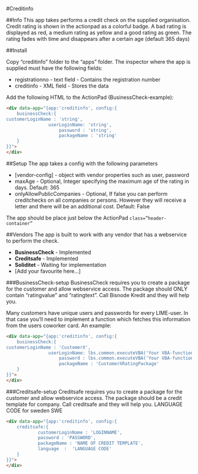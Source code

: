 #Creditinfo

##Info
This app takes performs a credit check on the supplied organisation. Credit rating is shown in the actionpad as a colorful badge. A bad rating is displayed as red, a medium rating as yellow and a good rating as green. The rating fades with time and disappears after a certain age (default 365 days)

##Install

Copy “creditinfo” folder to the “apps” folder. The inspector where the app is supplied must have the following fields:
*	registrationno - text field - Contains the registration number
* 	creditinfo - XML field - Stores the data
 
Add the following HTML to the ActionPad (BusinessCheck-example):

```html
<div data-app="{app:'creditinfo', config:{
	businessCheck:{
customerLoginName : 'string',
		    	userLoginName: 'string',
            		password : 'string',
            		packageName : 'string'
	}
}}">
</div>
```

##Setup
The app takes a config with the following parameters
*	[vendor-config] - object with vendor properties such as user, password
*	maxAge - Optional, Integer specifying the maximum age of the rating in days. Default: 365
*	onlyAllowPublicCompanies - Optional, If false you can perform creditchecks on all companies or persons. However they will receive a letter and there will be an additional cost. Default: False

The app should be place just below the ActionPad `class=”header-container”` <div>

##Vendors
The app is built to work with any vendor that has a webservice to perform the check.
*	__BusinessCheck__ - Implemented
*	__Creditsafe__ - Implemented
*	__Soliditet__ -	Waiting for implementation
*	[Add your favourite here…]

###BusinessCheck-setup
BusinessCheck requires you to create a package for the customer and allow webservice access. The package should ONLY contain “ratingvalue” and “ratingtext”. Call Bisnode Kredit and they will help you. 

Many customers have unique users and passwords for every LIME-user. In that case you’ll need to implement a function which fetches this information from the users coworker card. An example:

```html
<div data-app="{app:'creditinfo', config:{
	businessCheck:{
customerLoginName : 'CustomerX',
		    	userLoginName: lbs.common.executeVBA('Your VBA-function here'),
            		password : lbs.common.executeVBA('Your VBA-function here'),
            		packageName : 'CustomerXRatingPackage'
	}
}}">
</div>
```
###Creditsafe-setup
Creditsafe requires you to create a package for the customer and allow webservice access. The package should be a credit template for company. Call creditsafe and they will help you. 
LANGUAGE CODE for sweden SWE

```html
<div data-app="{app:'creditinfo', config:{
	creditsafe:{
		    customerLoginName : 'LOGINNAME',
            password : 'PASSWORD',
            packageName : 'NAME OF CREDIT TEMPLATE',
            language  :  'LANGUAGE CODE' 
	}
}}">
</div>
```